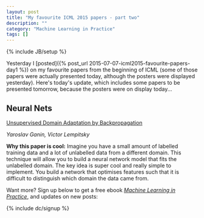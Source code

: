 ```yaml
---
layout: post
title: "My favourite ICML 2015 papers - part two"
description: ""
category: "Machine Learning in Practice"
tags: []
---
```

{% include JB/setup %}

Yesterday I [posted]({% post_url 2015-07-07-icml2015-favourite-papers-day1 %})
on my favourite papers from the beginning of ICML (some of those
papers were actually presented today, although the posters were
displayed yesterday). Here's today's update, which includes some
papers to be presented tomorrow, because the posters were on display
today...

Neural Nets
-----------

[Unsupervised Domain Adaptation by Backpropagation](http://jmlr.org/proceedings/papers/v37/ganin15.pdf)

*Yaroslav Ganin, Victor Lempitsky*

**Why this paper is cool:** Imagine you have a small amount of
  labelled training data and a lot of unlabelled data from a different
  domain. This technique will allow you to build a neural network
  model that fits the unlabelled domain. The key idea is super cool
  and really simple to implement. You build a network that optimises
  features such that it is difficult to distinguish which domain the
  data came from.
  


Want more? Sign up below to get a free ebook
_[Machine Learning in Practice](/machine-learning-practice.html)_, and
updates on new posts:

{% include dc/signup %}
